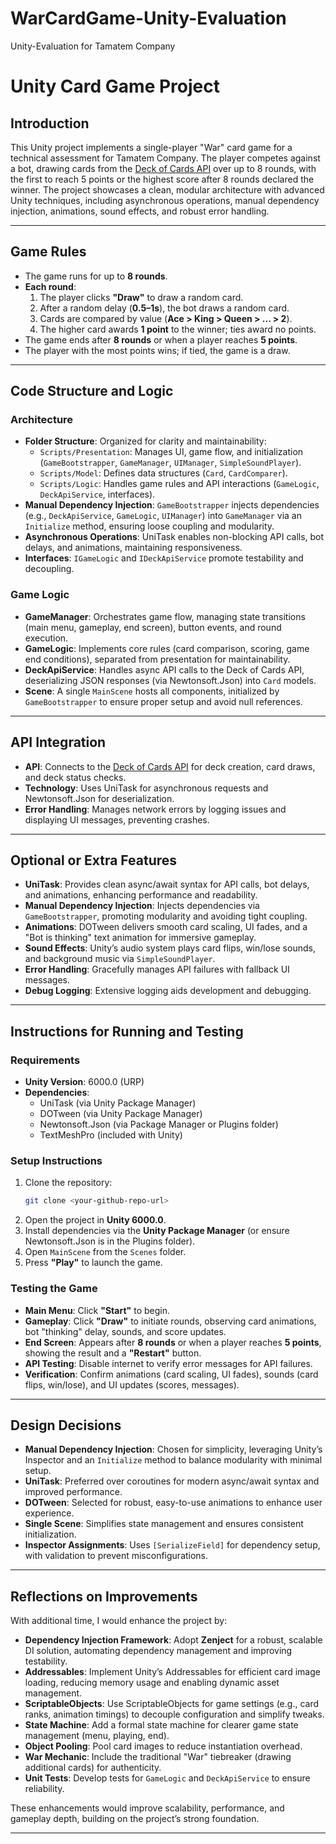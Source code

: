 # WarCardGame-Unity-Evaluation
Unity-Evaluation for Tamatem Company

# Unity Card Game Project


## Introduction
This Unity project implements a single-player "War" card game for a technical assessment for Tamatem Company. The player competes against a bot, drawing cards from the [Deck of Cards API](https://deckofcardsapi.com/) over up to 8 rounds, with the first to reach 5 points or the highest score after 8 rounds declared the winner. The project showcases a clean, modular architecture with advanced Unity techniques, including asynchronous operations, manual dependency injection, animations, sound effects, and robust error handling.

---

## Game Rules
- The game runs for up to **8 rounds**.
- **Each round**:
  1. The player clicks **"Draw"** to draw a random card.
  2. After a random delay (**0.5–1s**), the bot draws a random card.
  3. Cards are compared by value (**Ace > King > Queen > ... > 2**).
  4. The higher card awards **1 point** to the winner; ties award no points.
- The game ends after **8 rounds** or when a player reaches **5 points**.
- The player with the most points wins; if tied, the game is a draw.

---

## Code Structure and Logic

### Architecture
- **Folder Structure**: Organized for clarity and maintainability:
  - `Scripts/Presentation`: Manages UI, game flow, and initialization (`GameBootstrapper`, `GameManager`, `UIManager`, `SimpleSoundPlayer`).
  - `Scripts/Model`: Defines data structures (`Card`, `CardComparer`).
  - `Scripts/Logic`: Handles game rules and API interactions (`GameLogic`, `DeckApiService`, interfaces).
- **Manual Dependency Injection**: `GameBootstrapper` injects dependencies (e.g., `DeckApiService`, `GameLogic`, `UIManager`) into `GameManager` via an `Initialize` method, ensuring loose coupling and modularity.
- **Asynchronous Operations**: UniTask enables non-blocking API calls, bot delays, and animations, maintaining responsiveness.
- **Interfaces**: `IGameLogic` and `IDeckApiService` promote testability and decoupling.

### Game Logic
- **GameManager**: Orchestrates game flow, managing state transitions (main menu, gameplay, end screen), button events, and round execution.
- **GameLogic**: Implements core rules (card comparison, scoring, game end conditions), separated from presentation for maintainability.
- **DeckApiService**: Handles async API calls to the Deck of Cards API, deserializing JSON responses (via Newtonsoft.Json) into `Card` models.
- **Scene**: A single `MainScene` hosts all components, initialized by `GameBootstrapper` to ensure proper setup and avoid null references.

---

## API Integration
- **API**: Connects to the [Deck of Cards API](https://deckofcardsapi.com/) for deck creation, card draws, and deck status checks.
- **Technology**: Uses UniTask for asynchronous requests and Newtonsoft.Json for deserialization.
- **Error Handling**: Manages network errors by logging issues and displaying UI messages, preventing crashes.

---

## Optional or Extra Features
- **UniTask**: Provides clean async/await syntax for API calls, bot delays, and animations, enhancing performance and readability.
- **Manual Dependency Injection**: Injects dependencies via `GameBootstrapper`, promoting modularity and avoiding tight coupling.
- **Animations**: DOTween delivers smooth card scaling, UI fades, and a "Bot is thinking" text animation for immersive gameplay.
- **Sound Effects**: Unity’s audio system plays card flips, win/lose sounds, and background music via `SimpleSoundPlayer`.
- **Error Handling**: Gracefully manages API failures with fallback UI messages.
- **Debug Logging**: Extensive logging aids development and debugging.

---

## Instructions for Running and Testing

### Requirements
- **Unity Version**: 6000.0 (URP)
- **Dependencies**:
  - UniTask (via Unity Package Manager)
  - DOTween (via Unity Package Manager)
  - Newtonsoft.Json (via Package Manager or Plugins folder)
  - TextMeshPro (included with Unity)

### Setup Instructions
1. Clone the repository:
   ```bash
   git clone <your-github-repo-url>
   ```
2. Open the project in **Unity 6000.0**.
3. Install dependencies via the **Unity Package Manager** (or ensure Newtonsoft.Json is in the Plugins folder).
4. Open `MainScene` from the `Scenes` folder.
5. Press **"Play"** to launch the game.

### Testing the Game
- **Main Menu**: Click **"Start"** to begin.
- **Gameplay**: Click **"Draw"** to initiate rounds, observing card animations, bot "thinking" delay, sounds, and score updates.
- **End Screen**: Appears after **8 rounds** or when a player reaches **5 points**, showing the result and a **"Restart"** button.
- **API Testing**: Disable internet to verify error messages for API failures.
- **Verification**: Confirm animations (card scaling, UI fades), sounds (card flips, win/lose), and UI updates (scores, messages).

---

## Design Decisions
- **Manual Dependency Injection**: Chosen for simplicity, leveraging Unity’s Inspector and an `Initialize` method to balance modularity with minimal setup.
- **UniTask**: Preferred over coroutines for modern async/await syntax and improved performance.
- **DOTween**: Selected for robust, easy-to-use animations to enhance user experience.
- **Single Scene**: Simplifies state management and ensures consistent initialization.
- **Inspector Assignments**: Uses `[SerializeField]` for dependency setup, with validation to prevent misconfigurations.

---

## Reflections on Improvements
With additional time, I would enhance the project by:
- **Dependency Injection Framework**: Adopt **Zenject** for a robust, scalable DI solution, automating dependency management and improving testability.
- **Addressables**: Implement Unity’s Addressables for efficient card image loading, reducing memory usage and enabling dynamic asset management.
- **ScriptableObjects**: Use ScriptableObjects for game settings (e.g., card ranks, animation timings) to decouple configuration and simplify tweaks.
- **State Machine**: Add a formal state machine for clearer game state management (menu, playing, end).
- **Object Pooling**: Pool card images to reduce instantiation overhead.
- **War Mechanic**: Include the traditional "War" tiebreaker (drawing additional cards) for authenticity.
- **Unit Tests**: Develop tests for `GameLogic` and `DeckApiService` to ensure reliability.

These enhancements would improve scalability, performance, and gameplay depth, building on the project’s strong foundation.

---



